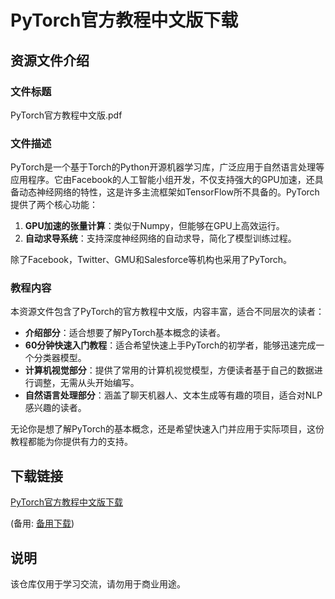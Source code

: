 # PyTorch官方教程中文版下载

## 资源文件介绍

### 文件标题
PyTorch官方教程中文版.pdf

### 文件描述
PyTorch是一个基于Torch的Python开源机器学习库，广泛应用于自然语言处理等应用程序。它由Facebook的人工智能小组开发，不仅支持强大的GPU加速，还具备动态神经网络的特性，这是许多主流框架如TensorFlow所不具备的。PyTorch提供了两个核心功能：

1. **GPU加速的张量计算**：类似于Numpy，但能够在GPU上高效运行。
2. **自动求导系统**：支持深度神经网络的自动求导，简化了模型训练过程。

除了Facebook，Twitter、GMU和Salesforce等机构也采用了PyTorch。

### 教程内容
本资源文件包含了PyTorch的官方教程中文版，内容丰富，适合不同层次的读者：

- **介绍部分**：适合想要了解PyTorch基本概念的读者。
- **60分钟快速入门教程**：适合希望快速上手PyTorch的初学者，能够迅速完成一个分类器模型。
- **计算机视觉部分**：提供了常用的计算机视觉模型，方便读者基于自己的数据进行调整，无需从头开始编写。
- **自然语言处理部分**：涵盖了聊天机器人、文本生成等有趣的项目，适合对NLP感兴趣的读者。

无论你是想了解PyTorch的基本概念，还是希望快速入门并应用于实际项目，这份教程都能为你提供有力的支持。

## 下载链接
[PyTorch官方教程中文版下载](https://pan.quark.cn/s/096d40f7d616) 

(备用: [备用下载](https://pan.baidu.com/s/1fs6Zhw3foxohlnI7era-4g?pwd=txso))

## 说明

该仓库仅用于学习交流，请勿用于商业用途。
